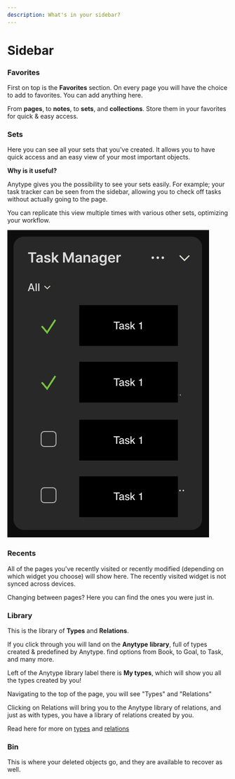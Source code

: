 ```yaml
---
description: What's in your sidebar?
---
```


# Sidebar

### Favorites

First on top is the **Favorites** section. On every page you will have the choice to add to favorites. You can add anything here.&#x20;

From **pages**, to **notes**, to **sets**, and **collections**. Store them in your favorites for quick & easy access.&#x20;

### Sets

Here you can see all your sets that you've created. It allows you to have quick access and an easy view of your most important objects.

**Why is it useful?**

Anytype gives you the possibility to see your sets easily. For example; your task tracker can be seen from the sidebar, allowing you to check off tasks without actually going to the page.&#x20;

You can replicate this view multiple times with various other sets, optimizing your workflow.

![](<../../../.gitbook/assets/image (27).png>)

### Recents

All of the pages you've recently visited or recently modified (depending on which widget you choose) will show here. The recently visited widget is not synced across devices.&#x20;

Changing between pages? Here you can find the ones you were just in.

### Library

This is the library of **Types** and **Relations**.&#x20;

If you click through you will land on the **Anytype** **library**, full of types created & predefined by Anytype. find options from Book, to Goal, to Task, and many more.&#x20;

Left of the Anytype library label there is **My types**, which will show you all the types created by you!

Navigating to the top of the page, you will see "Types" and "Relations"&#x20;

Clicking on Relations will bring you to the Anytype library of relations, and just as with types, you have a library of relations created by you.&#x20;

Read here for more on [types](../../types/ "mention") and [relations](../../relations/ "mention")

### Bin

This is where your deleted objects go, and they are available to recover as well.
